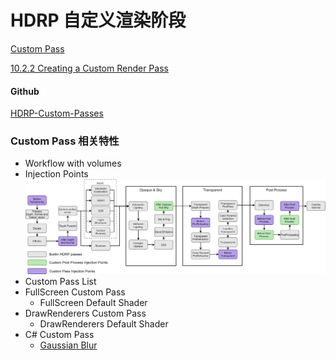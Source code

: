# HDRP 自定义渲染阶段

[Custom Pass](https://docs.unity3d.com/Packages/com.unity.render-pipelines.high-definition@13.1/manual/Custom-Pass.html)

[ 10.2.2 Creating a Custom Render Pass](https://docs.unity3d.com/Packages/com.unity.render-pipelines.high-definition@10.2/manual/Custom-Pass.html)

#### Github

[HDRP-Custom-Passes](https://github.com/alelievr/HDRP-Custom-Passes)

### Custom Pass 相关特性

- Workflow with volumes
- Injection Points![HDRP-frame-graph-diagram](../../../../.gitbook/assets/HDRP-frame-graph-diagram.png)
- Custom Pass List
- FullScreen Custom Pass
  - FullScreen Default Shader
- DrawRenderers Custom Pass
  - DrawRenderers Default Shader
- C# Custom Pass
  - [Gaussian Blur](https://docs.unity3d.com/Packages/com.unity.render-pipelines.high-definition@10.2/manual/Custom-Pass-API-User-Manual.html#gaussian-blur)